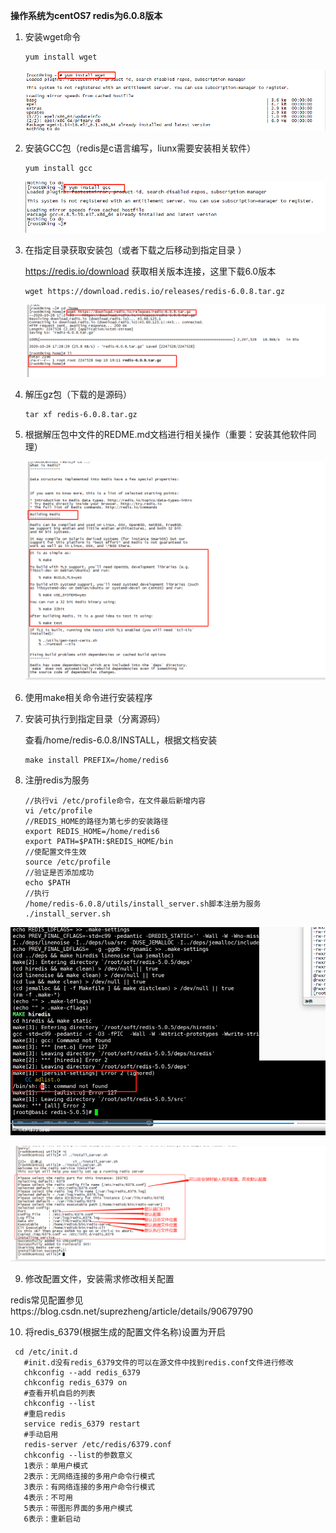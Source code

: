 

**操作系统为centOS7  redis为6.0.8版本**

1. 安装wget命令 


   ```
   yum install wget
   ```

   ![20210223112933](https://raw.githubusercontent.com/CNRF/noteImage/main/image/202302050031439.png)

2. 安装GCC包（redis是c语言编写，liunx需要安装相关软件）

   ```
   yum install gcc
   ```

   ![20210223112947](https://raw.githubusercontent.com/CNRF/noteImage/main/image/202302050031844.png)

3. 在指定目录获取安装包（或者下载之后移动到指定目录  ）

   https://redis.io/download  获取相关版本连接，这里下载6.0版本

   ```
   wget https://download.redis.io/releases/redis-6.0.8.tar.gz
   ```

   ![image-20201026172901823](https://raw.githubusercontent.com/CNRF/noteImage/main/image/202302050031977.png)

4. 解压gz包（下载的是源码）

   ```
   tar xf redis-6.0.8.tar.gz
   ```

5. 根据解压包中文件的REDME.md文档进行相关操作（重要：安装其他软件同理）

   ![image-20201103102727621](https://raw.githubusercontent.com/CNRF/noteImage/main/image/202302050032938.png)

6. 使用make相关命令进行安装程序

7. 安装可执行到指定目录（分离源码）

   查看/home/redis-6.0.8/INSTALL，根据文档安装

   ```
   make install PREFIX=/home/redis6
   ```

8. 注册redis为服务

   ```
   //执行vi /etc/profile命令，在文件最后新增内容
   vi /etc/profile
   //REDIS_HOME的路径为第七步的安装路径
   export REDIS_HOME=/home/redis6
   export PATH=$PATH:$REDIS_HOME/bin
   //使配置文件生效
   source /etc/profile
   //验证是否添加成功
   echo $PATH
   //执行
   /home/redis-6.0.8/utils/install_server.sh脚本注册为服务
   ./install_server.sh
   ```


![image-20201103103148896](https://raw.githubusercontent.com/CNRF/noteImage/main/image/202302050032539.png)

![image-20201103112714896](https://raw.githubusercontent.com/CNRF/noteImage/main/image/202302050032631.png)   

9.  修改配置文件，安装需求修改相关配置

   redis常见配置参见https://blog.csdn.net/suprezheng/article/details/90679790

10. 将redis_6379(根据生成的配置文件名称)设置为开启

```
 cd /etc/init.d
   #init.d没有redis_6379文件的可以在源文件中找到redis.conf文件进行修改
   chkconfig --add redis_6379
   chkconfig redis_6379 on
   #查看开机自启的列表
   chkconfig --list
   #重启redis
   service redis_6379 restart
   #手动启用
   redis-server /etc/redis/6379.conf
   chkconfig --list的参数意义
   1表示：单用户模式
   2表示：无网络连接的多用户命令行模式
   3表示：有网络连接的多用户命令行模式
   4表示：不可用
   5表示：带图形界面的多用户模式
   6表示：重新启动
```
